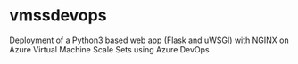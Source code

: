 # vmssdevops
Deployment of a Python3 based web app (Flask and uWSGI) with NGINX on Azure Virtual Machine Scale Sets using Azure DevOps
